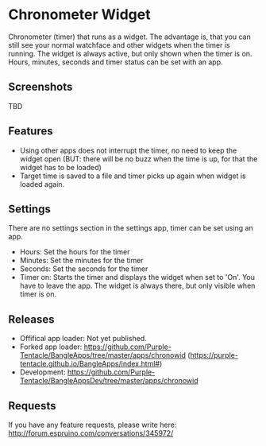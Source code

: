 # Chronometer Widget

Chronometer (timer) that runs as a widget.
The advantage is, that you can still see your normal watchface and other widgets when the timer is running.
The widget is always active, but only shown when the timer is on.
Hours, minutes, seconds and timer status can be set with an app.

## Screenshots

TBD

## Features

* Using other apps does not interrupt the timer, no need to keep the widget open (BUT: there will be no buzz when the time is up, for that the widget has to be loaded)
* Target time is saved to a file and timer picks up again when widget is loaded again.

## Settings

There are no settings section in the settings app, timer can be set using an app.

* Hours: Set the hours for the timer
* Minutes: Set the minutes for the timer
* Seconds: Set the seconds for the timer
* Timer on: Starts the timer and displays the widget when set to 'On'. You have to leave the app. The widget is always there, but only visible when timer is on. 


## Releases

* Offifical app loader: Not yet published.
* Forked app loader: https://github.com/Purple-Tentacle/BangleApps/tree/master/apps/chronowid (https://purple-tentacle.github.io/BangleApps/index.html#)
* Development: https://github.com/Purple-Tentacle/BangleAppsDev/tree/master/apps/chronowid

## Requests

If you have any feature requests, please write here: http://forum.espruino.com/conversations/345972/